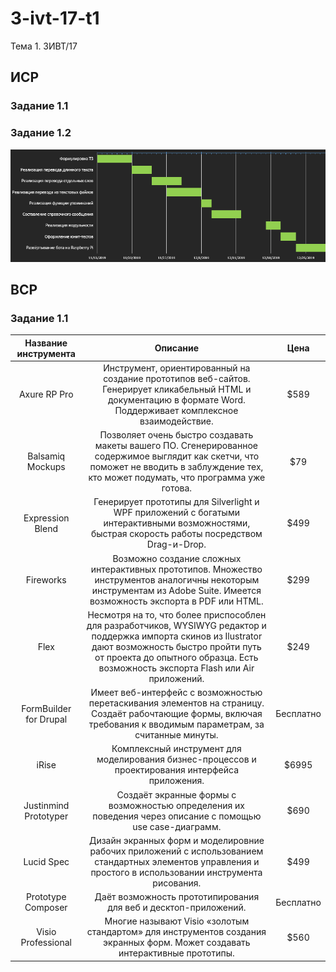 # 3-ivt-17-t1
Тема 1. 3ИВТ/17

## ИСР
### Задание 1.1

### Задание 1.2
![Диаграмма Гантта](/ИСР/gantt.png "Диаграмма Гантта")

## ВСР
### Задание 1.1

| Название инструмента | Описание | Цена |
| :-: | :-: | :-: |
| Axure RP Pro | Инструмент, ориентированный на создание прототипов веб-сайтов. Генерирует кликабельный HTML и документацию в формате Word. Поддерживает комплексное взаимодействие. | $589 |
| Balsamiq Mockups | Позволяет очень быстро создавать макеты вашего ПО. Сгенерированное содержимое выглядит как скетчи, что поможет не вводить в заблуждение тех, кто может подумать, что программа уже готова. | $79 |
| Expression Blend | Генерирует прототипы для Silverlight и WPF приложений с богатыми интерактивными возможностями, быстрая скорость работы посредством Drag-и-Drop. | $499 |
| Fireworks | Возможно создание сложных интерактивных прототипов. Множество инструментов аналогичны некоторым инструментам из Adobe Suite. Имеется возможность экспорта в PDF или HTML. | $299 |
| Flex | Несмотря на то, что более приспособлен для разработчиков, WYSIWYG редактор и поддержка импорта скинов из Ilustrator дают возможность быстро пройти путь от проекта до опытного образца. Есть возможность экспорта Flash или Air приложений. | $249 |
| FormBuilder for Drupal | Имеет веб-интерфейс с возможностью перетаскивания элементов на страницу. Создаёт рабочтающие формы, включая требования к вводимым параметрам, за считанные минуты. | Бесплатно |
| iRise | Комплексный инструмент для моделирования бизнес-процессов и проектирования интерфейса приложения. | $6995 |
| Justinmind Prototyper | Создаёт экранные формы с возможностью определения их поведения через описание с помощью use case-диаграмм. | $690 |
| Lucid Spec | Дизайн экранных форм и моделировние рабочих приложений с использованием стандартных элементов управления и простого в использовании инструмента рисования. | $499 |
| Prototype Composer | Даёт возможность прототипирования для веб и десктоп-приложений. | Бесплатно |
| Visio Professional | Многие называют Visio «золотым стандартом» для инструментов создания экранных форм. Может создавать интерактивные прототипы. | $560 |
